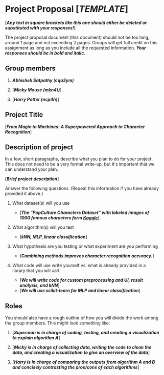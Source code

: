 # Project Proposal [___TEMPLATE___]

[___Any text in square brackets like this one should either be deleted or substituted with your responses!___]

The project proposal document (this document) should not be too long, around 1 page and not exceeding 2 pages.  Groups will get full credit on this assignment as long as you include all the requested information. ___Your responses should be in bold and italic.___ 

## Group members

1.  ***Abhishek Satpathy (cqa3ym)***

2.  [___Micky Mouse (mkn4t)___]

3.  [___Harry Potter (ncp4h)___]

## Project Title

[___From Magic to Machines: A Superpowered Approach to Character Recognition___]

## Description of project

In a few, short paragraphs, describe what you plan to do for your
project. This does not need to be a very formal write-up, but it's
important that we can understand your plan. 

[___Brief project description___]

Answer the following questions. (Repeat this information if you have already provided it above.)

1.  What dataset(s) will you use
    - [___The "PopCulture Characters Dataset" with labeled images of 1000 famous characters form [Kaggle](
www.kaggle.com/datasets/popculture/character-recognition)___]

2.  What algorithm(s) will you test
    - [___kNN, MLP, linear classification___]
3.  What hypothesis are you testing or what experiment are you
    performing
    - [___Combining methods improves character recognition accuracy.___]

4.  What code will use write yourself vs. what is already provided in a
    library that you will call
    - [___We will write code for custom preprocessing and UI, result analysis, and kNN___]
    - [___We will use scikit-learn for MLP and linear classification___]

## Roles
You should also have a rough outline of how you will divide the work
among the group members. This might look something like:

1.  [___Superman is in charge of coding, testing, and creating a
    visualization to explain algorithm A___]

2.  [___Micky is in charge of collecting data, writing the code to clean
    the data, and creating a visualization to give an overview of the
    data___]

3.  [___Harry is in charge of comparing the outputs from
    algorithm A and B and concisely contrasting the pros/cons of each
    algorithms___]

